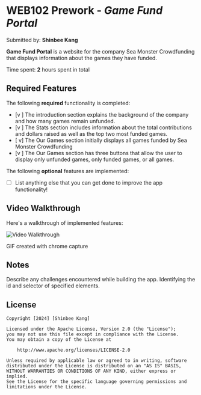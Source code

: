 # WEB102 Prework - _Game Fund Portal_

Submitted by: **Shinbee Kang**

**Game Fund Portal** is a website for the company Sea Monster Crowdfunding that displays information about the games they have funded.

Time spent: **2** hours spent in total

## Required Features

The following **required** functionality is completed:

- [v ] The introduction section explains the background of the company and how many games remain unfunded.
- [v ] The Stats section includes information about the total contributions and dollars raised as well as the top two most funded games.
- [ v] The Our Games section initially displays all games funded by Sea Monster Crowdfunding
- [v ] The Our Games section has three buttons that allow the user to display only unfunded games, only funded games, or all games.

The following **optional** features are implemented:

- [ ] List anything else that you can get done to improve the app functionality!

## Video Walkthrough

Here's a walkthrough of implemented features:

<img src='chrome-capture-2024-8-21.gif' title='Video Walkthrough' width='' alt='Video Walkthrough' />

<!-- Replace this with whatever GIF tool you used! -->

GIF created with chrome capture

<!-- Recommended tools:
[Kap](https://getkap.co/) for macOS
[ScreenToGif](https://www.screentogif.com/) for Windows
[peek](https://github.com/phw/peek) for Linux. -->

## Notes

Describe any challenges encountered while building the app.
Identifying the id and selector of specified elements.

## License

    Copyright [2024] [Shinbee Kang]

    Licensed under the Apache License, Version 2.0 (the "License");
    you may not use this file except in compliance with the License.
    You may obtain a copy of the License at

        http://www.apache.org/licenses/LICENSE-2.0

    Unless required by applicable law or agreed to in writing, software
    distributed under the License is distributed on an "AS IS" BASIS,
    WITHOUT WARRANTIES OR CONDITIONS OF ANY KIND, either express or implied.
    See the License for the specific language governing permissions and
    limitations under the License.
